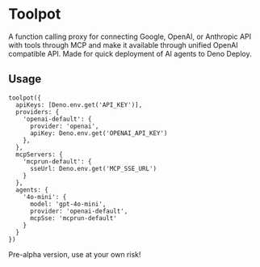 # Toolpot

A function calling proxy for connecting Google, OpenAI, or Anthropic API with tools through MCP and make it available through unified OpenAI compatible API.
Made for quick deployment of AI agents to Deno Deploy.

## Usage

```
toolpot({
  apiKeys: [Deno.env.get('API_KEY')],
  providers: {
    'openai-default': {
      provider: 'openai',
      apiKey: Deno.env.get('OPENAI_API_KEY')
    },
  },
  mcpServers: {
    'mcprun-default': {
      sseUrl: Deno.env.get('MCP_SSE_URL')
    }
  },
  agents: {
    '4o-mini': {
      model: 'gpt-4o-mini',
      provider: 'openai-default',
      mcpSse: 'mcprun-default'
    }
  }
})
```

Pre-alpha version, use at your own risk!
